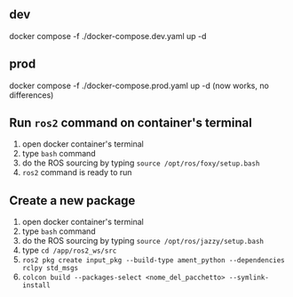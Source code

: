 ## dev

docker compose -f ./docker-compose.dev.yaml up -d

## prod

docker compose -f ./docker-compose.prod.yaml up -d (now works, no differences)

## Run `ros2` command on container's terminal

1. open docker container's terminal
2. type `bash` command
3. do the ROS sourcing by typing `source /opt/ros/foxy/setup.bash`
4. `ros2` command is ready to run

## Create a new package

1. open docker container's terminal
2. type `bash` command
3. do the ROS sourcing by typing `source /opt/ros/jazzy/setup.bash`
4. type `cd /app/ros2_ws/src`
5. `ros2 pkg create input_pkg --build-type ament_python --dependencies rclpy std_msgs`
6. `colcon build --packages-select <nome_del_pacchetto> --symlink-install`
